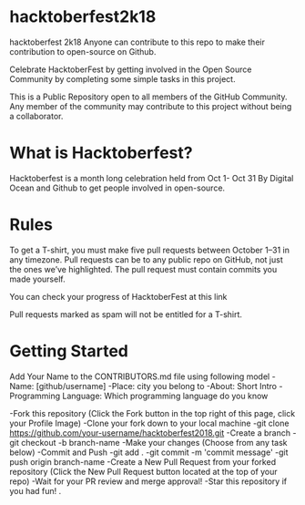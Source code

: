 # hacktoberfest2k18
hacktoberfest 2k18
Anyone can contribute to this repo to make their contribution to open-source on Github.

Celebrate HacktoberFest by getting involved in the Open Source Community by completing some simple tasks in this project.

This is a Public Repository open to all members of the GitHub Community. Any member of the community may contribute to this project without being a collaborator.

# What is Hacktoberfest?
Hacktoberfest is a month long celebration held from Oct 1- Oct 31 By Digital Ocean and Github to get people involved in open-source.

# Rules
To get a T-shirt, you must make five pull requests between October 1–31 in any timezone. Pull requests can be to any public repo on GitHub, not just the ones we’ve highlighted. The pull request must contain commits you made yourself. 

You can check your progress of HacktoberFest at this link

Pull requests marked as spam will not be entitled for a T-shirt.

# Getting Started

Add Your Name to the CONTRIBUTORS.md file using following model
-Name: [github/username] 
-Place: city you belong to
-About: Short Intro
-Programming Language: Which programming language do you know

-Fork this repository (Click the Fork button in the top right of this page, click your Profile Image)
-Clone your fork down to your local machine
-git clone https://github.com/your-username/hacktoberfest2018.git
-Create a branch
-git checkout -b branch-name
-Make your changes (Choose from any task below)
-Commit and Push
-git add .
-git commit -m 'commit message'
-git push origin branch-name
-Create a New Pull Request from your forked repository (Click the New Pull Request button located at the top of your repo)
-Wait for your PR review and merge approval!
-Star this repository if you had fun!
.
